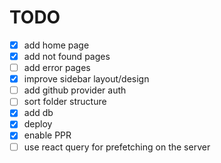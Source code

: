 # TODO

- [x] add home page
- [x] add not found pages
- [ ] add error pages
- [x] improve sidebar layout/design
- [ ] add github provider auth
- [ ] sort folder structure
- [x] add db
- [x] deploy
- [x] enable PPR
- [ ] use react query for prefetching on the server
